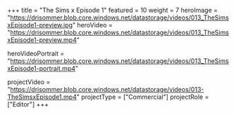 +++
title = "The Sims x Episode 1"
featured = 10
weight = 7
heroImage = "https://drisommer.blob.core.windows.net/datastorage/videos/013_TheSimsxEpisode1-preview.jpg"
heroVideo = "https://drisommer.blob.core.windows.net/datastorage/videos/013_TheSimsxEpisode1-preview.mp4"

heroVideoPortrait = "https://drisommer.blob.core.windows.net/datastorage/videos/013_TheSimsxEpisode1-portrait.mp4"

projectVideo = "https://drisommer.blob.core.windows.net/datastorage/videos/013-TheSimsxEpisode1.mp4"
projectType = ["Commercial"]
projectRole = ["Editor"]
+++
